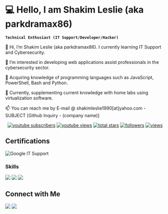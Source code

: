 # 💻 Hello, I am Shakim Leslie (aka parkdramax86)
**`Technical Enthusiast (IT Support/Developer/Hacker)`**

<p>👋 Hi, I’m Shakim Leslie (aka parkdramax86). I currently learning IT Support and Cybersecurity.</p>
<p>👀 I’m interested in developing web applications assist professionals in the cybersecurity sector.</p>
<p>🌱 Acquiring knowledge of programming languages such as JavaScript, PowerShell, Bash and Python.</p>
<p>💞️ Currently, supplementing current knowledge with home labs using virtualization software.</p>
<p>📫 You can reach me by E-mail @ shakimleslie1990[at]yahoo.com - SUBJECT [Github Inquiry - (company name)]</p>

<p align="center">
  <a href="https://www.youtube.com/@Parkdramax64?sub_confirmation=1">
    <img alt="youtube subscribers" title="Subscribe to my YouTube channel" src="https://freshidea.com/jonah/app/youtube-stats-badges/subscribers-badge.php"/></a>
  <a href="https://www.youtube.com/@Parkdramax64">
    <img alt="youtube views" title="YouTube views" src="https://freshidea.com/jonah/app/youtube-stats-badges/view-count-badge.php"/></a> 
  <a href="https://github.com/DenverCoder1?tab=repositories&sort=stargazers">
    <img alt="total stars" title="Total stars on GitHub" src="https://custom-icon-badges.demolab.com/github/stars/DenverCoder1?color=55960c&style=for-the-badge&labelColor=488207&logo=star"/></a>
  <a href="https://github.com/DenverCoder1?tab=followers">
    <img alt="followers" title="Follow me on Github" src="https://custom-icon-badges.demolab.com/github/followers/DenverCoder1?color=236ad3&labelColor=1155ba&style=for-the-badge&logo=person-add&label=Follow&logoColor=white"/></a>
  <a href="https://github.com/parkdramax86/Simple-View-Counter">
    <img alt="views" title="GitHub profile views" src="https://freshidea.com/jonah/app/DenverCoder1-profile-views"/></a>
</p>

## Certifications
![Google IT Support](https://img.shields.io/badge/Google%20IT%20Support-Certificate-informational?style=flat&logo=google&logoColor=white&color=blue)

### Skills
<img src="https://img.shields.io/badge/Windows_11-0078d4?style=for-the-badge&logo=windows-11&logoColor=white" />
<img src="https://img.shields.io/badge/Kali_Linux-557C94?style=for-the-badge&logo=kali-linux&logoColor=white" />
<img src="https://img.shields.io/badge/Red%20Hat-EE0000?style=for-the-badge&logo=redhat&logoColor=white" />

## Connect with Me


<a href="https://linkedin.com/in/shakimleslie"><img src="https://img.shields.io/badge/LinkedIn-0077B5?style=for-the-badge&logo=linkedin&logoColor=white" /></a>
<a href="https://twitter.com/parkdramax86"><img src="https://img.shields.io/badge/Twitter-1DA1F2?style=for-the-badge&logo=twitter&logoColor=white"/></a>
<!--
**parkdramax86/parkdramax86** is a ✨ _special_ ✨ repository because its `README.md` (this file) appears on your GitHub profile.

Here are some ideas to get you started:

- 🔭 I’m currently working on ...
- 🌱 I’m currently learning ...
- 👯 I’m looking to collaborate on ...
- 🤔 I’m looking for help with ...
- 💬 Ask me about ...
- 📫 How to reach me: ...
- 😄 Pronouns: ...
- ⚡ Fun fact: ...
-->
